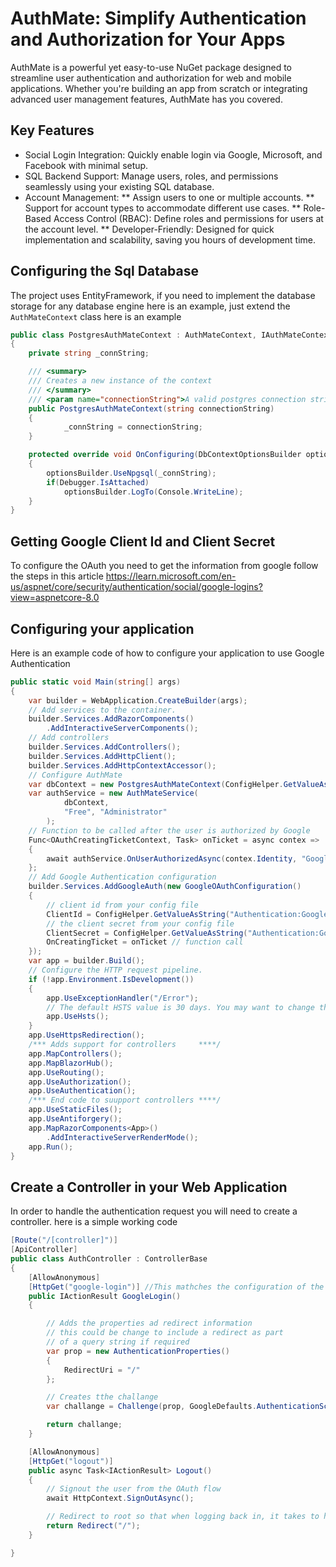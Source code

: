 # AuthMate: Simplify Authentication and Authorization for Your Apps

AuthMate is a powerful yet easy-to-use NuGet package designed to streamline user authentication and authorization for web and mobile applications. Whether you're building an app from scratch or integrating advanced user management features, AuthMate has you covered.

## Key Features
* Social Login Integration: Quickly enable login via Google, Microsoft, and Facebook with minimal setup.
* SQL Backend Support: Manage users, roles, and permissions seamlessly using your existing SQL database.
* Account Management:
** Assign users to one or multiple accounts.
** Support for account types to accommodate different use cases.
** Role-Based Access Control (RBAC): Define roles and permissions for users at the account level.
** Developer-Friendly: Designed for quick implementation and scalability, saving you hours of development time.

## Configuring the Sql Database
The project uses EntityFramework, if you need to implement the database storage for any database engine here is an example, just extend the `AuthMateContext` class here is an example

``` csharp
public class PostgresAuthMateContext : AuthMateContext, IAuthMateContext
{
    private string _connString;

    /// <summary>
    /// Creates a new instance of the context
    /// </summary>
    /// <param name="connectionString">A valid postgres connection string</param>
    public PostgresAuthMateContext(string connectionString)
    {
            _connString = connectionString;
    }

    protected override void OnConfiguring(DbContextOptionsBuilder optionsBuilder)
    {
        optionsBuilder.UseNpgsql(_connString);
        if(Debugger.IsAttached)
            optionsBuilder.LogTo(Console.WriteLine);
    }
}
```
## Getting Google Client Id and Client Secret
To configure the OAuth you need to get the information from google follow the steps in this article https://learn.microsoft.com/en-us/aspnet/core/security/authentication/social/google-logins?view=aspnetcore-8.0

## Configuring your application
Here is an example code of how to configure your application to use Google Authentication

``` csharp
public static void Main(string[] args)
{
    var builder = WebApplication.CreateBuilder(args);
    // Add services to the container.
    builder.Services.AddRazorComponents()
        .AddInteractiveServerComponents();
    // Add controllers
    builder.Services.AddControllers();
    builder.Services.AddHttpClient();
    builder.Services.AddHttpContextAccessor();
    // Configure AuthMate
    var dbContext = new PostgresAuthMateContext(ConfigHelper.GetValueAsString("ConnectionString:Authorization"));
    var authService = new AuthMateService(
            dbContext,
            "Free", "Administrator"
        );
    // Function to be called after the user is authorized by Google
    Func<OAuthCreatingTicketContext, Task> onTicket = async contex =>
    {
        await authService.OnUserAuthorizedAsync(contex.Identity, "Google", null);
    };
    // Add Google Authentication configuration
    builder.Services.AddGoogleAuth(new GoogleOAuthConfiguration()
    {
        // client id from your config file
        ClientId = ConfigHelper.GetValueAsString("Authentication:Google:ClientID"),
        // the client secret from your config file
        ClientSecret = ConfigHelper.GetValueAsString("Authentication:Google:ClientSecret"),
        OnCreatingTicket = onTicket // function call
    });
    var app = builder.Build();
    // Configure the HTTP request pipeline.
    if (!app.Environment.IsDevelopment())
    {
        app.UseExceptionHandler("/Error");
        // The default HSTS value is 30 days. You may want to change this for production scenarios, see https://aka.ms/aspnetcore-hsts.
        app.UseHsts();
    }
    app.UseHttpsRedirection();
    /*** Adds support for controllers     ****/
    app.MapControllers();
    app.MapBlazorHub();
    app.UseRouting();
    app.UseAuthorization();
    app.UseAuthentication();
    /*** End code to suupport controllers ****/
    app.UseStaticFiles();
    app.UseAntiforgery();
    app.MapRazorComponents<App>()
        .AddInteractiveServerRenderMode();
    app.Run();
}
```
## Create a Controller in your Web Application
In order to handle the authentication request you will need to create a controller. here is a simple working code

``` csharp
[Route("/[controller]")]
[ApiController]
public class AuthController : ControllerBase
{
    [AllowAnonymous]
    [HttpGet("google-login")] //This mathches the configuration of the Google Auth
    public IActionResult GoogleLogin()
    {

        // Adds the properties ad redirect information
        // this could be change to include a redirect as part
        // of a query string if required
        var prop = new AuthenticationProperties()
        {
            RedirectUri = "/"
        };

        // Creates tthe challange
        var challange = Challenge(prop, GoogleDefaults.AuthenticationScheme);

        return challange;
    }

    [AllowAnonymous]
    [HttpGet("logout")]
    public async Task<IActionResult> Logout()
    {
        // Signout the user from the OAuth flow
        await HttpContext.SignOutAsync();

        // Redirect to root so that when logging back in, it takes to home page
        return Redirect("/");
    }

}
```
